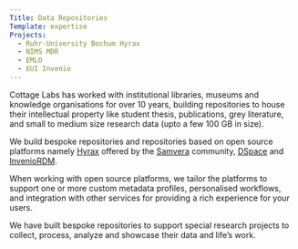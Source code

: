 ```yaml
---
Title: Data Repositories
Template: expertise
Projects: 
  - Ruhr-University Bochum Hyrax
  - NIMS MDR
  - EMLO
  - EUI Invenio
---
```



Cottage Labs has worked with institutional libraries, museums and knowledge organisations for over 10 years, building repositories to house their intellectual property like student thesis, publications, grey literature, and small to medium size research data (upto a few 100 GB in size).

We build bespoke repositories and  repositories based on open source platforms namely <a class="change_underline_color_on_hover" href="https://hyrax.samvera.org/">Hyrax</a> offered by the <a href="https://samvera.org/" class="change_underline_color_on_hover">Samvera</a> community, <a href="https://dspace.lyrasis.org/" class="change_underline_color_on_hover">DSpace<a/> and <a href="https://invenio-software.org/products/rdm/" class="change_underline_color_on_hover">InvenioRDM</a>.

When working with open source platforms, we tailor the platforms to support one or more custom metadata profiles, personalised workflows, and integration with other services for providing a rich experience for your users.

We have built bespoke repositories to support special research projects to collect, process, analyze and showcase their data and life’s work.
